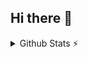 ## Hi there 👋

<!--
**Nandita-Kumari/Nandita-Kumari** is a ✨ _special_ ✨ repository because its `README.md` (this file) appears on your GitHub profile.

Here are some ideas to get you started:

- 🔭 I’m currently working on ...
- 🌱 I’m currently learning ...
- 👯 I’m looking to collaborate on ...
- 🤔 I’m looking for help with ...
- 💬 Ask me about ...
- 📫 How to reach me: ...
- 😄 Pronouns: ...
- ⚡ Fun fact: ...
-->

<details>
  <summary>Github Stats ⚡</summary>
  
  <a href="#">![Github stats](https://github-readme-stats.vercel.app/api?username=Nandita-Kumari&theme=blueberry&count_private=true&hide_border=true&line_height=20)</a>
  <a href="#">![Top Langs](https://github-readme-stats.vercel.app/api/top-langs/?username=Nandita-Kumari&layout=compact&theme=blueberry&count_private=true&hide_border=true)</a>
</details>
